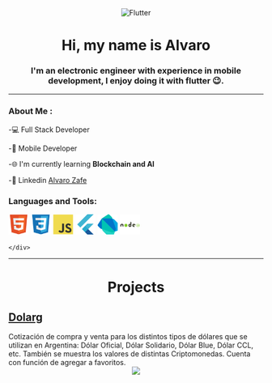 <div id="header" align="center">
  <img
    src="https://media.giphy.com/media/E89xxATM4iZoPdr6Tb/giphy.gif"
    width="200"
    alt="Flutter"
  />
  <h1 align="center">Hi, my name is Alvaro</h1>
  <h3 align="center">
    I'm an electronic engineer with experience in mobile development, I enjoy
    doing it with flutter 😉.
  </h3>
</div>


--- 

### About Me :

-💻 Full Stack Developer

-📱 Mobile Developer

-🌐 I'm currently learning **Blockchain and AI**

-🧍 Linkedin [Alvaro Zafe](https://www.linkedin.com/in/alvaro-zafe/)


<div align="left">
    <h3>Languages and Tools: </h3>
    <div>
        <img src="https://github.com/devicons/devicon/blob/master/icons/html5/html5-original.svg" title="HTML5" alt="HTML" width="40" height="40">
        <img src="https://github.com/devicons/devicon/blob/master/icons/css3/css3-original.svg" title="CSS" alt="CSS" width="40" height="40">
        <img src="https://github.com/devicons/devicon/blob/master/icons/javascript/javascript-original.svg" title="JAVASCRIPT" alt="JAVASCRIPT" width="40" height="40">
        <img src="https://github.com/devicons/devicon/blob/master/icons/flutter/flutter-original.svg" title="FLUTTER" alt="FLUTTER" width="40" height="40">
        <img src="https://github.com/devicons/devicon/blob/master/icons/dart/dart-original.svg" title="DART" alt="DART" width="40" height="40">
        <img src="https://raw.githubusercontent.com/devicons/devicon/1119b9f84c0290e0f0b38982099a2bd027a48bf1/icons/nodejs/nodejs-original-wordmark.svg" title="NODEJS" alt="NODEJS" width="40" height="40">

    </div>
</div>

---
<h1 align="center"> Projects</h1>

<div>
  <a href="https://github.com/azafe/dolarg"> <h2>Dolarg</h2> </a>
  <div>
    Cotización de compra y venta para los distintos tipos de dólares que se
    utilizan en Argentina: Dólar Oficial, Dólar Solidario, Dólar Blue, Dólar
    CCL, etc. También se muestra los valores de distintas Criptomonedas. Cuenta
    con función de agregar a favoritos.
  </div>
   <div align="center">
  <img
    src="https://play-lh.googleusercontent.com/xzrQj-CPfJoUXGSMUDyCvvzhUJ755dvPDJBVlYhYj4BTNDj2vt6SFFt5w8rUlucpiIE=w2560-h1440-rw" width="200"/>
</div>
</div>

